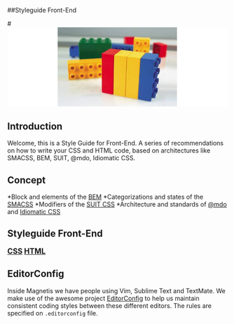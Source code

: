 ##Styleguide Front-End

#![logo](logo.png)

## Introduction

Welcome, this is a Style Guide for Front-End. A series of recommendations on how to write your CSS and HTML code, based on architectures like SMACSS, BEM, SUIT, @mdo, Idiomatic CSS.

## Concept

*Block and elements of the [BEM](http://bem.info/)
*Categorizations and states of the [SMACSS](http://smacss.com/)
*Modifiers of the [SUIT CSS](https://suitcss.github.io/)
*Architecture and standards of [@mdo](http://diegoeis.github.io/code-guide/) and [Idiomatic CSS](https://github.com/necolas/idiomatic-css)

## Styleguide Front-End

<big>**[CSS](/css.md)**</big>
<big>**[HTML](/html.md)**</big>

## EditorConfig

Inside Magnetis we have people using Vim, Sublime Text and TextMate. We make use of the awesome project [EditorConfig](http://editorconfig.org) to help us maintain consistent coding styles between these different editors. The rules are specified on `.editorconfig` file.


